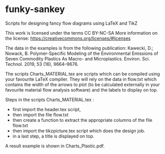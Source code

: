 # funky-sankey
Scripts for designing fancy flow diagrams using LaTeX and TikZ

This work is licensed under the terms CC BY-NC-SA
More information on the license: https://creativecommons.org/licenses/#licenses

The data in the examples is from the following publication:
Kawecki, D.; Nowack, B. Polymer-Specific Modeling of the Environmental Emissions of Seven Commodity Plastics As Macro- and Microplastics. Environ. Sci. Technol. 2019, 53 (16), 9664–9676.

The scripts Charts_MATERIAL.tex are scripts which can be compiled using your favourite LaTeX compiler. They will rely on the data in flow.txt which contains the width of the arrows to plot (to be calculated externally in your favourite material flow analysis software) and the labels to display on top.

Steps in the scripts Charts_MATERIAL.tex :
- first import the header.tex script,
- then import the file flow.txt
- then create a function to extract the appropriate columns of the file flow.txt
- then import the tikzpicture.tex script which does the design job.
- in a last step, a title is displayed on top.

A result example is shown in Charts_Plastic.pdf.
